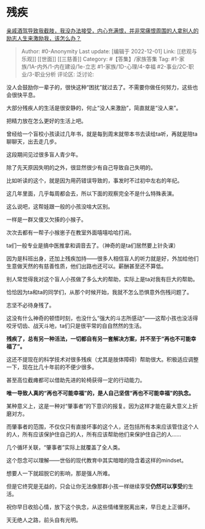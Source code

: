# 残疾
[亲戚酒驾导致我截肢，我没办法接受，内心充满恨，并非常痛恨周围的人拿别人的励志人生来激励我，该怎么办？](https://www.zhihu.com/question/568209621/answer/2781929767)

> Author: #0-Anonymity
> Last update: [编辑于 2022-12-01]
> Link: [[悲观与乐观]] [[世面]] [[三慈善]]
> Category: #【答集】/家族答集
> Tag: #1-家族/1A-内外/1-内在建设/1e-立志 #1-家族/1D-心理/4-幸福 #2-事业/2C-职业/3-职业分析
> 评论区:
> 泛讨论:

没人会鼓励你一辈子的，很快这种“困扰”就过去了。不需要你做任何努力，这些也会很快平息。

大部分残疾人的生活是很安静的，何止“没人来激励”，简直就是“没人来”。

把精力放在怎么更好的生活上吧。

曾经给一个盲校小孩读过几年书，就是每到周末就带本书去读给ta听，再就是陪ta聊聊天，出去走几步。

这段期间见过很多盲人青少年。

除了先天原因失明的之外，很显然很少有自己导致自己失明的。

比如听读的这个，就是因为用药错误导致的，事发时不过初中左右的年纪。

这几年里面，几乎每周都会去，所以下面的观察完全不是什么特殊表演。

这么说吧，这帮娃跟一般的小孩没啥大区别。

一样是一群又傻又欠揍的小猴子。

次次去都有一帮子小猴崽子在教室外面嘻嘻哈哈打闹。

ta们一般专业是搞中医推拿和调音去了。（神奇的是ta们居然要上针灸课）

因为是科班出身，还加上残疾加持——很多人相信盲人的听力就是好，外加给他们生意做天然的有慈善性质，他们出路也还可以。薪酬甚至还不算低。

别人常觉得我对这个盲人小孩做了多么大的帮助，实际上是ta对我有巨大的帮助。

恰恰因为ta和ta的同学们，从那个时候开始，我就不怎么恐惧意外伤残问题了。

志坚不必待身残了。

这没有什么神奇的顿悟时刻，也没什么“强大的斗志所感动”——这帮小孩也没活得咬牙切齿、战天斗地，ta们只是很平常的自自然然的生活。

**残疾了，总有另一种活法，一切都自有另一套解决方案，并不至于“再也不可能幸福了”。**

这还不提现在的科学技术对很多残疾（尤其是肢体障碍）帮助很大。积极适应调整一下，现在比几十年前的不便少很多。

甚至高位截瘫都可以借助先进的轮椅获得一定的行动能力。

**唯一导致人真的“再也不可能幸福”的，是人自己坚信“再也不可能幸福”的执念。**

某种意义上，这是一种对“肇事者”的下意识的报复。因为这样才能在最大意义上折磨对方。

而肇事者的范围，不仅仅只有直接坏事的这个人，还包括所有本来应该管住这个人的人，所有应该保护住自己的人，所有应该帮助他们来保护住自己的人……

几个循环关联，“肇事者”实际上就覆盖了全人类。

这个怨念可以理解——世俗的现代教育中其实暗暗的隐含着这样的mindset。

想要人一下就超脱它的影响，那是强人所难。

但是它终究是无益的，只会让你无法像那群小孩一样继续享受**仍然可以享受**的生活。

祝你早日收拾心情，放下这个执念，从这些情绪里脱离出来，早日走上正循环。

天无绝人之路，前头自有光明。
